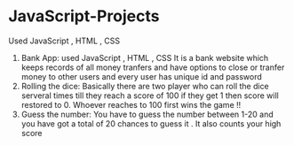 # JavaScript-Projects

Used JavaScript , HTML , CSS

1. Bank App:
   used JavaScript , HTML , CSS
   It is a bank website which keeps records of all money tranfers and have options to close or tranfer money to other users and every user has unique id and password
2. Rolling the dice:
   Basically there are two player who can roll the dice serveral times till they reach a score of 100 if they get 1 then score will restored to 0. Whoever reaches to 100 first wins the game !!
3. Guess the number:
   You have to guess the number between 1-20 and you have got a total of 20 chances to guess it . It also counts your high score
